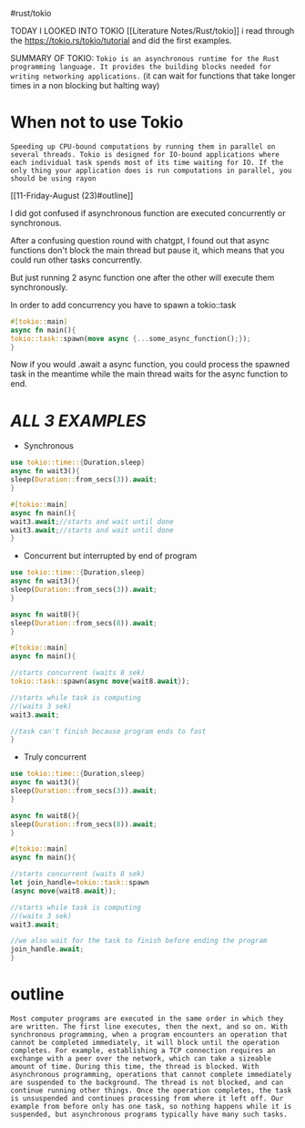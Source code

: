 #rust/tokio

TODAY I LOOKED INTO TOKIO
[[Literature Notes/Rust/tokio]]
i read through the
https://tokio.rs/tokio/tutorial and did the first examples.

SUMMARY OF TOKIO:
`Tokio is an asynchronous runtime for the Rust programming language. It provides the building blocks needed for writing networking applications.`
(it can wait for functions that take longer times in a non blocking but halting way)

# When not to use Tokio
`Speeding up CPU-bound computations by running them in parallel on several threads. Tokio is designed for IO-bound applications where each individual task spends most of its time waiting for IO. If the only thing your application does is run computations in parallel, you should be using rayon`

[[11-Friday-August (23)#outline]]

I did got confused if asynchronous function are executed concurrently or synchronous.

After a confusing question round with chatgpt, I found out that async functions don't block the main thread but pause it, which means that you could run other tasks concurrently.

But just running 2 async function one after the other will execute them synchronously.

In order to add concurrency you have to spawn a tokio::task

```rust
#[tokio::main]
async fn main(){
tokio::task::spawn(move async {...some_async_function();});
}
```

Now if you would .await a async function, you could process the spawned task in the meantime while the main thread waits for the async function to end.

# ***ALL 3 EXAMPLES***

- Synchronous
```rust
use tokio::time::{Duration,sleep}
async fn wait3(){
sleep(Duration::from_secs(3)).await;
}

#[tokio::main]
async fn main(){
wait3.await;//starts and wait until done
wait3.await;//starts and wait until done
}
```
- Concurrent but interrupted by end of program
```rust
use tokio::time::{Duration,sleep}
async fn wait3(){
sleep(Duration::from_secs(3)).await;
}

async fn wait8(){
sleep(Duration::from_secs(8)).await;
}

#[tokio::main]
async fn main(){

//starts concurrent (waits 8 sek)
tokio::task::spawn(async move{wait8.await});

//starts while task is computing 
//(waits 3 sek)
wait3.await;

//task can't finish because program ends to fast
}
```

- Truly concurrent 
```rust
use tokio::time::{Duration,sleep}
async fn wait3(){
sleep(Duration::from_secs(3)).await;
}

async fn wait8(){
sleep(Duration::from_secs(8)).await;
}

#[tokio::main]
async fn main(){

//starts concurrent (waits 8 sek)
let join_handle=tokio::task::spawn
(async move{wait8.await});

//starts while task is computing 
//(waits 3 sek)
wait3.await;

//we also wait for the task to finish before ending the program
join_handle.await;
}
```

# outline
`Most computer programs are executed in the same order in which they are written. The first line executes, then the next, and so on. With synchronous programming, when a program encounters an operation that cannot be completed immediately, it will block until the operation completes. For example, establishing a TCP connection requires an exchange with a peer over the network, which can take a sizeable amount of time. During this time, the thread is blocked. With asynchronous programming, operations that cannot complete immediately are suspended to the background. The thread is not blocked, and can continue running other things. Once the operation completes, the task is unsuspended and continues processing from where it left off. Our example from before only has one task, so nothing happens while it is suspended, but asynchronous programs typically have many such tasks.`
